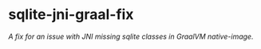 # sqlite-jni-graal-fix

_A fix for an issue with JNI missing sqlite classes in GraalVM native-image._
